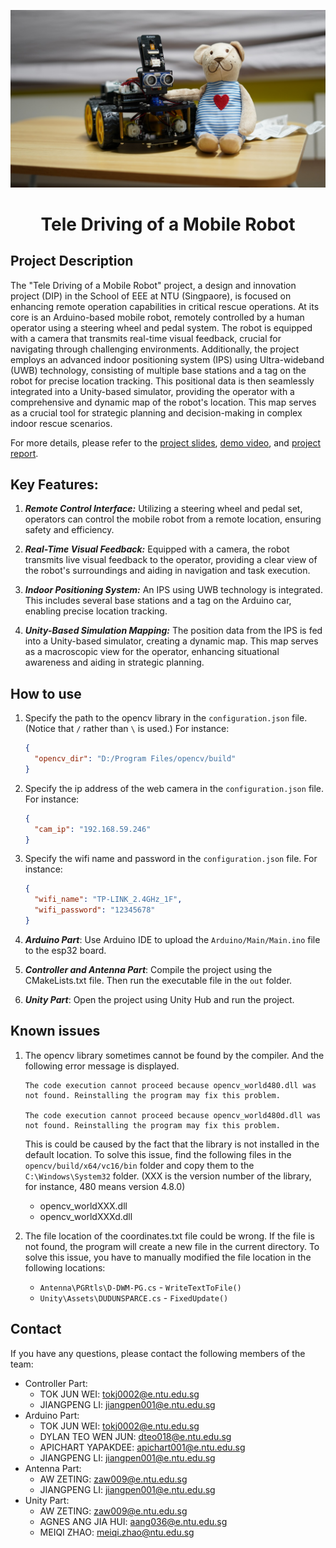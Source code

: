 <p align="center">
    <img src="doc/project_cover.jpg" alt="Example Image">
</p>

<h1 align="center">Tele Driving of a Mobile Robot</h1>

## Project Description

The "Tele Driving of a Mobile Robot" project, a design and innovation project (DIP) in the School of EEE at NTU (Singpaore), is focused on enhancing remote operation capabilities in critical rescue operations. At its core is an Arduino-based mobile robot, remotely controlled by a human operator using a steering wheel and pedal system. The robot is equipped with a camera that transmits real-time visual feedback, crucial for navigating through challenging environments. Additionally, the project employs an advanced indoor positioning system (IPS) using Ultra-wideband (UWB) technology, consisting of multiple base stations and a tag on the robot for precise location tracking. This positional data is then seamlessly integrated into a Unity-based simulator, providing the operator with a comprehensive and dynamic map of the robot's location. This map serves as a crucial tool for strategic planning and decision-making in complex indoor rescue scenarios.

For more details, please refer to the [project slides](doc/project_slide.pptx), [demo video](doc/demo_video.mp4), and [project report](doc/project_report.pdf).

## Key Features:

1. **_Remote Control Interface:_** Utilizing a steering wheel and pedal set, operators can control the mobile robot from a remote location, ensuring safety and efficiency.

2. **_Real-Time Visual Feedback:_** Equipped with a camera, the robot transmits live visual feedback to the operator, providing a clear view of the robot's surroundings and aiding in navigation and task execution.

3. **_Indoor Positioning System:_** An IPS using UWB technology is integrated. This includes several base stations and a tag on the Arduino car, enabling precise location tracking.

4. **_Unity-Based Simulation Mapping:_** The position data from the IPS is fed into a Unity-based simulator, creating a dynamic map. This map serves as a macroscopic view for the operator, enhancing situational awareness and aiding in strategic planning.

## How to use

1. Specify the path to the opencv library in the `configuration.json` file. (Notice that `/` rather than `\` is used.) For instance:

   ```json
   {
     "opencv_dir": "D:/Program Files/opencv/build"
   }
   ```

2. Specify the ip address of the web camera in the `configuration.json` file. For instance:

   ```json
   {
     "cam_ip": "192.168.59.246"
   }
   ```

3. Specify the wifi name and password in the `configuration.json` file. For instance:

   ```json
   {
     "wifi_name": "TP-LINK_2.4GHz_1F",
     "wifi_password": "12345678"
   }
   ```

4. **_Arduino Part_**: Use Arduino IDE to upload the `Arduino/Main/Main.ino` file to the esp32 board.

5. **_Controller and Antenna Part_**: Compile the project using the CMakeLists.txt file. Then run the executable file in the `out` folder.

6. **_Unity Part_**: Open the project using Unity Hub and run the project.

## Known issues

1. The opencv library sometimes cannot be found by the compiler. And the following error message is displayed.

   ```
   The code execution cannot proceed because opencv_world480.dll was not found. Reinstalling the program may fix this problem.

   The code execution cannot proceed because opencv_world480d.dll was not found. Reinstalling the program may fix this problem.
   ```

   This is could be caused by the fact that the library is not installed in the default location. To solve this issue, find the following files in the `opencv/build/x64/vc16/bin` folder and copy them to the `C:\Windows\System32` folder. (XXX is the version number of the library, for instance, 480 means version 4.8.0)

   - opencv_worldXXX.dll
   - opencv_worldXXXd.dll

2. The file location of the coordinates.txt file could be wrong. If the file is not found, the program will create a new file in the current directory. To solve this issue, you have to manually modified the file location in the following locations:
   - `Antenna\PGRtls\D-DWM-PG.cs` - `WriteTextToFile()`
   - `Unity\Assets\DUDUNSPARCE.cs` - `FixedUpdate()`

## Contact

If you have any questions, please contact the following members of the team:

- Controller Part:
  - TOK JUN WEI: tokj0002@e.ntu.edu.sg
  - JIANGPENG LI: jiangpen001@e.ntu.edu.sg
- Arduino Part:
  - TOK JUN WEI: tokj0002@e.ntu.edu.sg
  - DYLAN TEO WEN JUN: dteo018@e.ntu.edu.sg
  - APICHART YAPAKDEE: apichart001@e.ntu.edu.sg
  - JIANGPENG LI: jiangpen001@e.ntu.edu.sg
- Antenna Part:
  - AW ZETING: zaw009@e.ntu.edu.sg
  - JIANGPENG LI: jiangpen001@e.ntu.edu.sg
- Unity Part:
  - AW ZETING: zaw009@e.ntu.edu.sg
  - AGNES ANG JIA HUI: aang036@e.ntu.edu.sg
  - MEIQI ZHAO: meiqi.zhao@ntu.edu.sg
